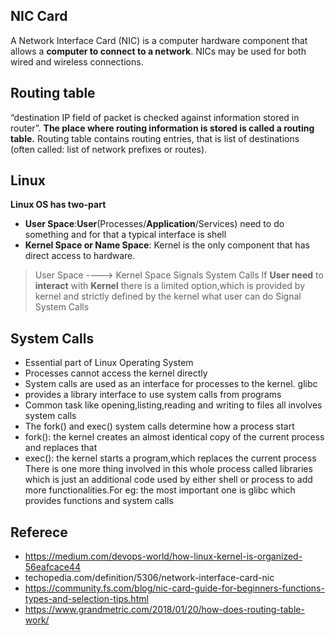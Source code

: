 ## NIC Card
A Network Interface Card (NIC) is a computer hardware component that allows a **computer to connect to a network**. NICs may be used for both wired and wireless connections.
## Routing table
“destination IP field of packet is checked against information stored in router”. **The place where routing information is stored is called a routing table.**  Routing table contains routing entries, that is list of destinations (often called: list of network prefixes or routes).
## Linux 
**Linux OS has two-part**

 - **User Space**:**User**(Processes/**Application**/Services) need to do something and for that a typical interface is shell
 - **Kernel Space or Name Space**: Kernel is the only component that has direct access to hardware.

> User Space ----> Kernel Space
                     Signals
                     System Calls 
If **User need** to **interact** with **Kernel** there is a limited option,which is provided by kernel and strictly defined by the kernel what user can do
Signal
System Calls
## System Calls
-  Essential part of Linux Operating System
- Processes cannot access the kernel directly
- System calls are used as an interface for processes to the kernel. glibc
- provides a library interface to use system calls from programs
- Common task like opening,listing,reading and writing to files all involves system calls
- The fork() and exec() system calls determine how a process start
- fork(): the kernel creates an almost identical copy of the current process and replaces that
- exec(): the kernel starts a program,which replaces the current process
There is one more thing involved in this whole process called libraries which is just an additional code used by either shell or process to add more functionalities.For eg: the most important one is glibc which provides functions and system calls

## Referece 

 - https://medium.com/devops-world/how-linux-kernel-is-organized-56eafcace44
 - techopedia.com/definition/5306/network-interface-card-nic
 - https://community.fs.com/blog/nic-card-guide-for-beginners-functions-types-and-selection-tips.html
 - https://www.grandmetric.com/2018/01/20/how-does-routing-table-work/

<!--stackedit_data:
eyJoaXN0b3J5IjpbLTI3NjU3MTg4MSwtNDU4MzkwMjYsLTExMj
AyOTIxNiwyMDk1ODE2MTE2LDE2MTU3Njg3ODAsMjA4Mzc0NDUy
NCwzODgxOTc3NjksLTE4NTAwMDQxNjYsNDk3ODE4ODEwLDczMD
k5ODExNl19
-->